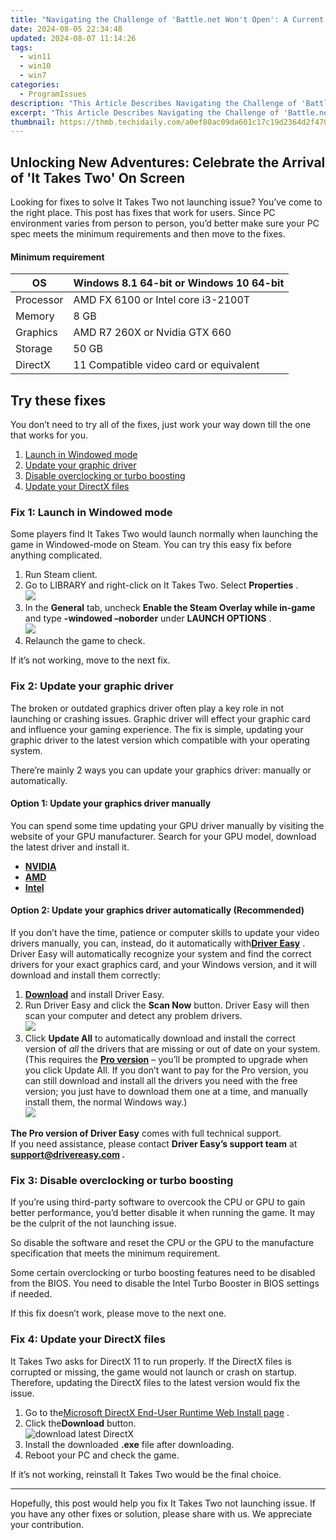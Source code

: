 ```yaml
---
title: "Navigating the Challenge of 'Battle.net Won't Open': A Current 2024 Strategy"
date: 2024-08-05 22:34:48
updated: 2024-08-07 11:14:26
tags:
  - win11
  - win10
  - win7
categories:
  - ProgramIssues
description: "This Article Describes Navigating the Challenge of 'Battle.net Won't Open': A Current 2024 Strategy"
excerpt: "This Article Describes Navigating the Challenge of 'Battle.net Won't Open': A Current 2024 Strategy"
thumbnail: https://thmb.techidaily.com/a0ef80ac09da601c17c19d2364d2f47007347e6d23f758e0b8878fbb663f8a91.jpg
---
```


## Unlocking New Adventures: Celebrate the Arrival of 'It Takes Two' On Screen

Looking for fixes to solve It Takes Two not launching issue? You’ve come to the right place. This post has fixes that work for users. Since PC environment varies from person to person, you’d better make sure your PC spec meets the minimum requirements and then move to the fixes.

#### Minimum requirement

| OS        | Windows 8.1 64-bit or Windows 10 64-bit |
| --------- | --------------------------------------- |
| Processor | AMD FX 6100 or Intel core i3-2100T      |
| Memory    | 8 GB                                    |
| Graphics  | AMD R7 260X or Nvidia GTX 660           |
| Storage   | 50 GB                                   |
| DirectX   | 11 Compatible video card or equivalent  |

## Try these fixes

 You don’t need to try all of the fixes, just work your way down till the one that works for you.

1. [Launch in Windowed mode](https://tools.techidaily.com/drivereasy/download/)
2. [Update your graphic driver](https://tools.techidaily.com/drivereasy/download/)
3. [Disable overclocking or turbo boosting](https://tools.techidaily.com/drivereasy/download/)
4. [Update your DirectX files](https://tools.techidaily.com/drivereasy/download/)

### Fix 1: Launch in Windowed mode

 Some players find It Takes Two would launch normally when launching the game in Windowed-mode on Steam. You can try this easy fix before anything complicated.

1. Run Steam client.
2. Go to LIBRARY and right-click on It Takes Two. Select **Properties** .  
![](https://images.drivereasy.com/wp-content/uploads/2021/04/properties-steam.jpg)
3. In the **General** tab, uncheck **Enable the Steam Overlay while in-game** and type **\-windowed –noborder** under **LAUNCH OPTIONS** .  
![](https://images.drivereasy.com/wp-content/uploads/2021/05/2021-05-17_10-37-19.jpg)
4. Relaunch the game to check.

If it’s not working, move to the next fix.

### Fix 2: Update your graphic driver

 The broken or outdated graphics driver often play a key role in not launching or crashing issues. Graphic driver will effect your graphic card and influence your gaming experience. The fix is simple, updating your graphic driver to the latest version which compatible with your operating system.

 There’re mainly 2 ways you can update your graphics driver: manually or automatically.

#### Option 1: Update your graphics driver manually

 You can spend some time updating your GPU driver manually by visiting the website of your GPU manufacturer. Search for your GPU model, download the latest driver and install it.

* **[NVIDIA](https://tools.techidaily.com/drivereasy/download/)**
* **[AMD](https://www.amd.com/en/support)**
* **[Intel](https://downloadcenter.intel.com/product/80939/Graphics)**

#### Option 2: Update your graphics driver automatically (Recommended)

 If you don’t have the time, patience or computer skills to update your video drivers manually, you can, instead, do it automatically with[**Driver Easy**](https://tools.techidaily.com/drivereasy/download/) . Driver Easy will automatically recognize your system and find the correct drivers for your exact graphics card, and your Windows version, and it will download and install them correctly:

1. **[Download](https://tools.techidaily.com/drivereasy/download/)**  and install Driver Easy.
2. Run Driver Easy and click the **Scan Now** button. Driver Easy will then scan your computer and detect any problem drivers.  
![](https://images.drivereasy.com/wp-content/uploads/2020/08/Scan-now.jpg)
3. Click **Update All** to automatically download and install the correct version of _all_ the drivers that are missing or out of date on your system.(This requires the **[Pro version](https://tools.techidaily.com/drivereasy/download/)**  – you’ll be prompted to upgrade when you click Update All. If you don’t want to pay for the Pro version, you can still download and install all the drivers you need with the free version; you just have to download them one at a time, and manually install them, the normal Windows way.)  
![](https://images.drivereasy.com/wp-content/uploads/2020/09/de-update-all-rtx-3080.jpg)

**The Pro version of Driver Easy** comes with full technical support.  
 If you need assistance, please contact **Driver Easy’s support team** at **[support@drivereasy.com](https://tools.techidaily.com/drivereasy/download/) .**

### Fix 3: Disable overclocking or turbo boosting

 If you’re using third-party software to overcook the CPU or GPU to gain better performance, you’d better disable it when running the game. It may be the culprit of the not launching issue.

 So disable the software and reset the CPU or the GPU to the manufacture specification that meets the minimum requirement.

 Some certain overclocking or turbo boosting features need to be disabled from the BIOS. You need to disable the Intel Turbo Booster in BIOS settings if needed.

If this fix doesn’t work, please move to the next one.

### Fix 4: Update your DirectX files

 It Takes Two asks for DirectX 11 to run properly. If the DirectX files is corrupted or missing, the game would not launch or crash on startup. Therefore, updating the DirectX files to the latest version would fix the issue.

1. Go to the[Microsoft DirectX End-User Runtime Web Install page](https://www.microsoft.com/en-us/download/details.aspx?id=35) .
2. Click the**Download** button.  
![download latest DirectX](https://images.drivereasy.com/wp-content/uploads/2021/03/download-latest-DirectX.jpg)
3. Install the downloaded **.exe** file after downloading.
4. Reboot your PC and check the game.

 If it’s not working, reinstall It Takes Two would be the final choice.

---

 Hopefully, this post would help you fix It Takes Two not launching issue. If you have any other fixes or solution, please share with us. We appreciate your contribution.

<ins class="adsbygoogle"
     style="display:block"
     data-ad-format="autorelaxed"
     data-ad-client="ca-pub-7571918770474297"
     data-ad-slot="1223367746"></ins>



<ins class="adsbygoogle"
     style="display:block"
     data-ad-client="ca-pub-7571918770474297"
     data-ad-slot="8358498916"
     data-ad-format="auto"
     data-full-width-responsive="true"></ins>
